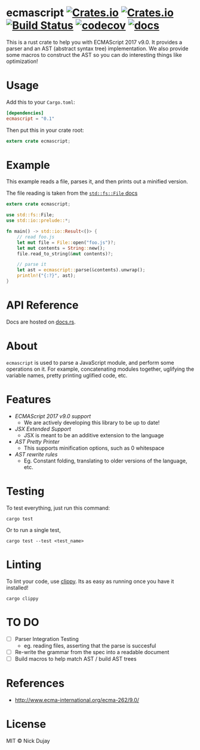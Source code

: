 # ecmascript [![Crates.io](https://img.shields.io/crates/v/ecmascript.svg)](https://crates.io/crates/ecmascript) [![Crates.io](https://img.shields.io/crates/d/ecmascript.svg)](https://crates.io/crates/ecmascript) [![Build Status](https://travis-ci.org/dat2/ecmascript.svg?branch=master)](https://travis-ci.org/dat2/ecmascript) [![codecov](https://codecov.io/gh/dat2/ecmascript/branch/master/graph/badge.svg)](https://codecov.io/gh/dat2/ecmascript) [![docs](https://docs.rs/ecmascript/badge.svg)](https://docs.rs/ecmascript/)

This is a rust crate to help you with ECMAScript 2017 v9.0. It provides a
parser and an AST (abstract syntax tree) implementation. We also provide
some macros to construct the AST so you can do interesting things like
optimization!

# Usage

Add this to your `Cargo.toml`:

```toml
[dependencies]
ecmascript = "0.1"
```

Then put this in your crate root:

```rust
extern crate ecmascript;
```

# Example

This example reads a file, parses it, and then prints out a minified version.

The file reading is taken from the [`std::fs::File` docs](https://doc.rust-lang.org/std/fs/struct.File.html)

```rust
extern crate ecmascript;

use std::fs::File;
use std::io::prelude::*;

fn main() -> std::io::Result<()> {
    // read foo.js
    let mut file = File::open("foo.js")?;
    let mut contents = String::new();
    file.read_to_string(&mut contents)?;

    // parse it
    let ast = ecmascript::parse(&contents).unwrap();
    println!("{:?}", ast);
}
```

# API Reference

Docs are hosted on [docs.rs](https://docs.rs/ecmascript/).

# About

`ecmascript` is used to parse a JavaScript module, and perform some operations
on it. For example, concatenating modules together, uglifying the variable names,
pretty printing uglified code, etc.

# Features

* _ECMAScript 2017 v9.0 support_
  * We are actively developing this library to be up to date!
* _JSX Extended Support_
  * JSX is meant to be an additive extension to the language
* _AST Pretty Printer_
  * This supports minification options, such as 0 whitespace
* _AST rewrite rules_
  * Eg. Constant folding, translating to older versions of the language, etc.

# Testing

To test everything, just run this command:

```
cargo test
```

Or to run a single test,

```
cargo test --test <test_name>
```

# Linting

To lint your code, use [clippy](https://github.com/rust-lang-nursery/rust-clippy). Its as easy as
running once you have it installed!

```
cargo clippy
```

# TO DO

* [ ] Parser Integration Testing
  * eg. reading files, asserting that the parse is succesful
* [ ] Re-write the grammar from the spec into a readable document
* [ ] Build macros to help match AST / build AST trees

# References

* http://www.ecma-international.org/ecma-262/9.0/

# License

MIT © Nick Dujay
